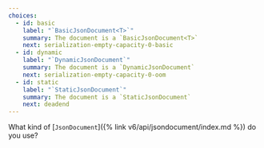 ```yaml
---
choices:
  - id: basic
    label: "`BasicJsonDocument<T>`"
    summary: The document is a `BasicJsonDocument<T>`
    next: serialization-empty-capacity-0-basic
  - id: dynamic
    label: "`DynamicJsonDocument`"
    summary: The document is a `DynamicJsonDocument`
    next: serialization-empty-capacity-0-oom
  - id: static
    label: "`StaticJsonDocument`"
    summary: The document is a `StaticJsonDocument`
    next: deadend
--- 
```


What kind of [`JsonDocument`]({% link v6/api/jsondocument/index.md %}) do you use?